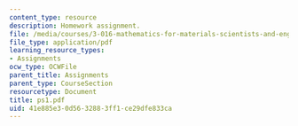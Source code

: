 ```yaml
---
content_type: resource
description: Homework assignment.
file: /media/courses/3-016-mathematics-for-materials-scientists-and-engineers-fall-2005/41e885e30d5632883ff1ce29dfe833ca_ps1.pdf
file_type: application/pdf
learning_resource_types:
- Assignments
ocw_type: OCWFile
parent_title: Assignments
parent_type: CourseSection
resourcetype: Document
title: ps1.pdf
uid: 41e885e3-0d56-3288-3ff1-ce29dfe833ca
---
```

